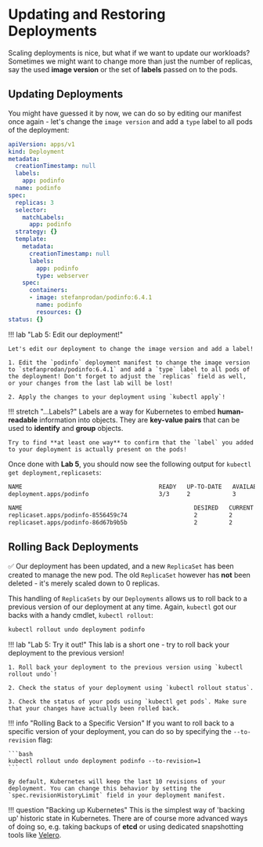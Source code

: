 # Updating and Restoring Deployments

Scaling deployments is nice, but what if we want to update our workloads? Sometimes we might want to change more than just the number of replicas, say the used **image version** or the set of **labels** passed on to the pods.

## Updating Deployments

You might have guessed it by now, we can do so by editing our manifest once again - let's change the `image version` and add a `type` label to all pods of the deployment:

``` yaml hl_lines="9 19 22"
apiVersion: apps/v1
kind: Deployment
metadata:
  creationTimestamp: null
  labels:
    app: podinfo
  name: podinfo
spec:
  replicas: 3
  selector:
    matchLabels:
      app: podinfo
  strategy: {}
  template:
    metadata:
      creationTimestamp: null
      labels:
        app: podinfo
        type: webserver
    spec:
      containers:
      - image: stefanprodan/podinfo:6.4.1
        name: podinfo
        resources: {}
status: {}
```

!!! lab "Lab 5: Edit our deployment!"

    Let's edit our deployment to change the image version and add a label!

    1. Edit the `podinfo` deployment manifest to change the image version to `stefanprodan/podinfo:6.4.1` and add a `type` label to all pods of the deployment! Don't forget to adjust the `replicas` field as well, or your changes from the last lab will be lost!

    2. Apply the changes to your deployment using `kubectl apply`!

!!! stretch "...Labels?"
    Labels are a way for Kubernetes to embed **human-readable** information into objects. They are **key-value pairs** that can be used to **identify** and **group** objects.

    Try to find **at least one way** to confirm that the `label` you added to your deployment is actually present on the pods!

Once done with **Lab 5**, you should now see the following output for `kubectl get deployment,replicasets`:

```bash
NAME                                       READY   UP-TO-DATE   AVAILABLE   AGE
deployment.apps/podinfo                    3/3     2            3           26s

NAME                                                 DESIRED   CURRENT   READY   AGE
replicaset.apps/podinfo-8556459c74                   2         2         2       26s
replicaset.apps/podinfo-86d67b9b5b                   2         2         1       5s
```

## Rolling Back Deployments

✅ Our deployment has been updated, and a new `ReplicaSet` has been created to manage the new pod. The old `ReplicaSet` however has **not** been deleted - it's merely scaled down to 0 replicas.

This handling of `ReplicaSets` by our `Deployments` allows us to roll back to a previous version of our deployment at any time. Again, `kubectl` got our backs with a handy cmdlet, `kubectl rollout`:

```bash
kubectl rollout undo deployment podinfo
```

!!! lab "Lab 5: Try it out!"
    This lab is a short one - try to roll back your deployment to the previous version!

    1. Roll back your deployment to the previous version using `kubectl rollout undo`!

    2. Check the status of your deployment using `kubectl rollout status`.

    3. Check the status of your pods using `kubectl get pods`. Make sure that your changes have actually been rolled back.

!!! info "Rolling Back to a Specific Version"
    If you want to roll back to a specific version of your deployment, you can do so by specifying the `--to-revision` flag:

    ```bash
    kubectl rollout undo deployment podinfo --to-revision=1
    ```

    By default, Kubernetes will keep the last 10 revisions of your deployment. You can change this behavior by setting the `spec.revisionHistoryLimit` field in your deployment manifest.

!!! question "Backing up Kubernetes"
    This is the simplest way of 'backing up' historic state in Kubernetes. There are of course more advanced ways of doing so, e.g. taking backups of **etcd** or using dedicated snapshotting tools like [Velero](https://velero.io/).
